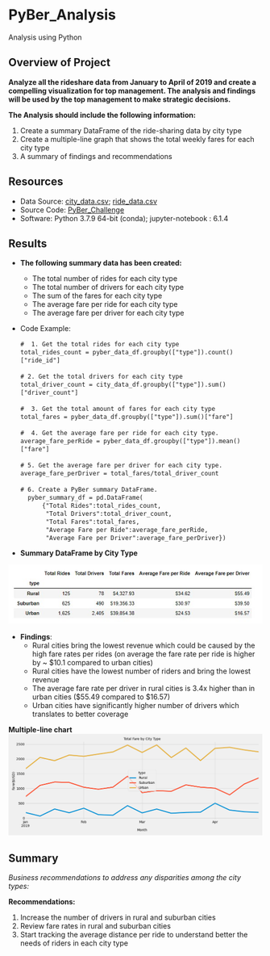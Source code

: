 # PyBer_Analysis
Analysis using Python

## Overview of Project
**Analyze all the rideshare data from January to  April of 2019 and create a compelling visualization for top management. The analysis and findings will be used by the top management to make strategic decisions.**

**The Analysis should include the following information:** 

1. Create a summary DataFrame of the ride-sharing data by city type
2. Create a multiple-line graph that shows the total weekly fares for each city type
3. A summary of findings and recommendations

## Resources
- Data Source: [city_data.csv](Resources/city_data.csv); [ride_data.csv](Resources/ride_data.csv)
- Source Code: [PyBer_Challenge](PyBer_Challenge.ipynb)
- Software: Python 3.7.9 64-bit (conda); jupyter-notebook : 6.1.4

## Results
- **The following summary data has been created:**
   - The total number of rides for each city type 
   - The total number of drivers for each city type
   - The sum of the fares for each city type
   - The average fare per ride for each city type
   - The average fare per driver for each city type


- Code Example:
     
      #  1. Get the total rides for each city type
      total_rides_count = pyber_data_df.groupby(["type"]).count()["ride_id"]
      
      # 2. Get the total drivers for each city type
      total_driver_count = city_data_df.groupby(["type"]).sum()["driver_count"]
      
      #  3. Get the total amount of fares for each city type
      total_fares = pyber_data_df.groupby(["type"]).sum()["fare"] 
      
      #  4. Get the average fare per ride for each city type. 
      average_fare_perRide = pyber_data_df.groupby(["type"]).mean()["fare"]
 
      # 5. Get the average fare per driver for each city type. 
      average_fare_perDriver = total_fares/total_driver_count
   
      # 6. Create a PyBer summary DataFrame. 
        pyber_summary_df = pd.DataFrame(
            {"Total Rides":total_rides_count,
             "Total Drivers":total_driver_count,
             "Total Fares":total_fares,
             "Average Fare per Ride":average_fare_perRide,
             "Average Fare per Driver":average_fare_perDriver})


- **Summary DataFrame by City Type**


![Summary_DataFrame_by_City_Type](Analysis/Summary_DataFrame_by_City_Type.jpg)


- **Findings**:
   - Rural cities bring the lowest revenue which could be caused by the high fare rates per rides (on average the fare rate per ride is higher by ~ $10.1 compared to urban cities)
   - Rural cities have the lowest number of riders and bring the lowest revenue
   - The average fare rate per driver in rural cities is 3.4x higher than in urban cities ($55.49 compared to $16.57)
   - Urban cities have significantly higher number of drivers which translates to better coverage
 
 

**Multiple-line chart**
![Total_Fare_by_City_Type](Analysis/PyBer_fare_summary.png)

## Summary
*Business recommendations to address any disparities among the city types:*

 **Recommendations:**
 1. Increase the number of drivers in rural and suburban cities
 2. Review fare rates in rural and suburban cities
 3. Start tracking the average distance per ride to understand better the needs of riders in each city type

  

